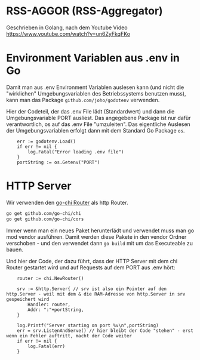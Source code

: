 # RSS-AGGOR (RSS-Aggregator)

Geschrieben in Golang, nach dem Youtube Video https://www.youtube.com/watch?v=un6ZyFkqFKo

# Environment Variablen aus .env in Go

Damit man aus .env Environment Variablen auslesen kann (und nicht die "wirklichen" Umgebungsvariablen des Betriebssystems benutzen muss), kann man das Package `github.com/joho/godotenv` verwenden.

Hier der Codeteil, der das .env File lädt (Standardwert) und dann die Umgebungsvariable PORT ausliest. Das angegebene Package ist nur dafür verantwortlich, os auf das .env File "umzuleiten". Das eigentliche Auslesen der Umgebungsvariablen erfolgt dann mit dem Standard Go Package `os`.

```golang
	err := godotenv.Load()
	if err != nil {
		log.Fatal("Error loading .env file")
	}
	portString := os.Getenv("PORT")
```

# HTTP Server

Wir verwenden den [go-chi Router](https://github.com/go-chi/chi) als http Router.

```sh
go get github.com/go-chi/chi
go get github.com/go-chi/cors
```

Immer wenn man ein neues Paket herunterlädt und verwendet muss man go mod vendor ausführen. Damit werden diese Pakete in den vendor Ordner verschoben - und den verwendet dann `go build` mit um das Executeable zu bauen.

Und hier der Code, der dazu führt, dass der HTTP Server mit dem chi Router gestartet wird und auf Requests auf dem PORT aus .env hört:

```golang
	router := chi.NewRouter()

	srv := &http.Server{ // srv ist also ein Pointer auf den http.Server - weil mit dem & die RAM-Adresse von http.Server in srv gespeichert wird
		Handler: router,
		Addr: ":"+portString,
	}

	log.Printf("Server starting on port %v\n",portString)
	err = srv.ListenAndServe() // hier bleibt der Code "stehen" - erst wenn ein Fehler auftritt, macht der Code weiter
	if err != nil {
		log.Fatal(err)
	}
```
